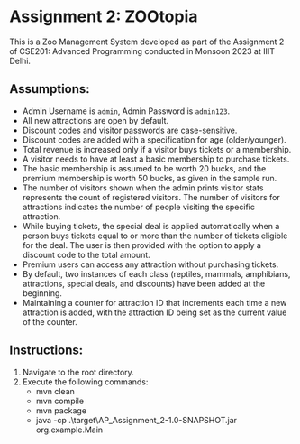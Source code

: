 # Assignment 2: ZOOtopia
This is a Zoo Management System developed as part of the Assignment 2 of CSE201: Advanced Programming conducted in Monsoon 2023 at IIIT Delhi.

## Assumptions:
- Admin Username is `admin`, Admin Password is `admin123`.
- All new attractions are open by default.
- Discount codes and visitor passwords are case-sensitive.
- Discount codes are added with a specification for age (older/younger).
- Total revenue is increased only if a visitor buys tickets or a membership.
- A visitor needs to have at least a basic membership to purchase tickets.
- The basic membership is assumed to be worth 20 bucks, and the premium membership is worth 50 bucks, as given in the sample run.
- The number of visitors shown when the admin prints visitor stats represents the count of registered visitors. The number of visitors for attractions indicates the number of people visiting the specific attraction.
- While buying tickets, the special deal is applied automatically when a person buys tickets equal to or more than the number of tickets eligible for the deal. The user is then provided with the option to apply a discount code to the total amount.
- Premium users can access any attraction without purchasing tickets.
- By default, two instances of each class (reptiles, mammals, amphibians, attractions, special deals, and discounts) have been added at the beginning.
- Maintaining a counter for attraction ID that increments each time a new attraction is added, with the attraction ID being set as the current value of the counter.

## Instructions:
1. Navigate to the root directory.
2. Execute the following commands:
   - mvn clean
   - mvn compile
   - mvn package
   - java -cp .\target\AP_Assignment_2-1.0-SNAPSHOT.jar org.example.Main
